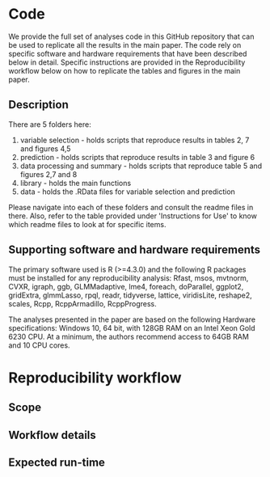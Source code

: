 # Code
We provide the full set of analyses code in this GitHub repository that can be used to replicate all the results in the main paper. The code rely on specific software and hardware requirements that have been described below in detail. Specific instructions are provided in the Reproducibility workflow below on how to replicate the tables and figures in the main paper.

## Description

There are 5 folders here:

1. variable selection - holds scripts that reproduce results in tables 2, 7 and figures 4,5
2. prediction - holds scripts that reproduce results in table 3 and figure 6
3. data processing and summary - holds scripts that reproduce table 5 and figures 2,7 and 8
4. library - holds the main functions
5. data - holds the .RData files for variable selection and prediction

Please navigate into each of these folders and consult the readme files in there. Also, refer to the table provided under 'Instructions for Use' to know which readme files to look at for specific items.


## Supporting software and hardware requirements 
The primary software used is R (>=4.3.0) and the following R packages must be installed for any reproducibility analysis: Rfast, msos, mvtnorm, CVXR, igraph, ggb, GLMMadaptive, lme4, foreach, doParallel, ggplot2, gridExtra, glmmLasso, rpql, readr, tidyverse, lattice, viridisLite, reshape2, scales, Rcpp, RcppArmadillo, RcppProgress.

The analyses presented in the paper are based on the following Hardware specifications: Windows 10, 64 bit, with 128GB RAM on an Intel Xeon Gold 6230 CPU. At a minimum, the authors recommend access to 64GB RAM and 10 CPU cores.


# Reproducibility workflow


## Scope


## Workflow details


## Expected run-time
